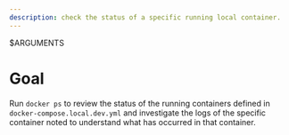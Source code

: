 ```yaml
---
description: check the status of a specific running local container.
---
```


$ARGUMENTS

# Goal

Run `docker ps` to review the status of the running containers defined in `docker-compose.local.dev.yml` and investigate the logs of the specific container noted to understand what has occurred in that container.